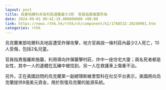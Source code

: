 ```yaml
---
layout: post
title: 烏東哈爾科夫有村莊遇襲最少2死　官員指責俄軍所為
date: 2024-09-01 00:41:19.000000000 +08:00
link: https://news.rthk.hk/rthk/ch/component/k2/1768532-20240901.htm
categories: rthk
---
```


烏克蘭東部哈爾科夫地區遭受炸彈攻擊，地方官員說一條村莊內最少2人死亡，10人受傷，包括2名兒童。

官員指責俄羅斯施襲，利用導向炸彈襲擊村莊，炸中一座住宅大廈；兩名死者都是女性，其中一人的遺體在瓦礫中被找到，另一人在救護車上傷重不治。

另外，正在美國訪問的烏克蘭第一副總理斯維里堅科在社交平台表示，美國將向烏克蘭提供8億美元資金，用於恢復烏克蘭的能源系統。
